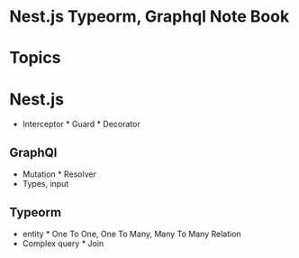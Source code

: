 # Nest.js Typeorm, Graphql Note Book
# Topics
# Nest.js
* Interceptor * Guard * Decorator
## GraphQl
* Mutation * Resolver
* Types, input
## Typeorm
* entity * One To One, One To Many, Many To Many Relation
* Complex query * Join

